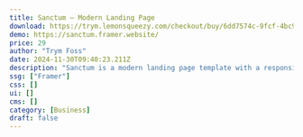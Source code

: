 ```yaml
---
title: Sanctum — Modern Landing Page
download: https://trym.lemonsqueezy.com/checkout/buy/6dd7574c-9fcf-4bc9-b61a-bfae4cad1dd6
demo: https://sanctum.framer.website/
price: 29
author: "Trym Foss"
date: 2024-11-30T09:40:23.211Z
description: "Sanctum is a modern landing page template with a responsive design, smooth animations, an inbuilt CMS, and newsletter registration inputs for your users."
ssg: ["Framer"]
css: []
ui: []
cms: []
category: [Business]
draft: false
---
```

